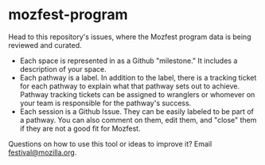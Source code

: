 # mozfest-program

Head to this repository's issues, where the Mozfest program data is being reviewed and curated. 

* Each space is represented in as a Github "milestone." It includes a description of your space.
* Each pathway is a label. In addition to the label, there is a tracking ticket for each pathway to explain what that pathway sets out to achieve. Pathway tracking tickets can be assigned to wranglers or whomever on your team is responsible for the pathway's success.
* Each session is a Github Issue. They can be easily labeled to be part of a pathway. You can also comment on them, edit them, and "close" them if they are not a good fit for Mozfest. 

Questions on how to use this tool or ideas to improve it? Email festival@mozilla.org. 
